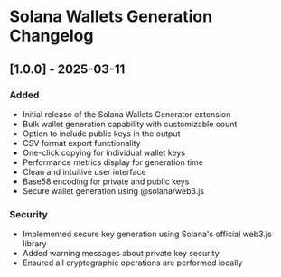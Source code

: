# Solana Wallets Generation Changelog

## [1.0.0] - 2025-03-11

### Added
- Initial release of the Solana Wallets Generator extension
- Bulk wallet generation capability with customizable count
- Option to include public keys in the output
- CSV format export functionality
- One-click copying for individual wallet keys
- Performance metrics display for generation time
- Clean and intuitive user interface
- Base58 encoding for private and public keys
- Secure wallet generation using @solana/web3.js

### Security
- Implemented secure key generation using Solana's official web3.js library
- Added warning messages about private key security
- Ensured all cryptographic operations are performed locally

